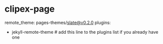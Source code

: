 # clipex-page

remote_theme: pages-themes/slate@v0.2.0
plugins:
- jekyll-remote-theme # add this line to the plugins list if you already have one
